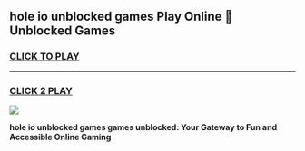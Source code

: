 
## hole io unblocked games Play Online 👋 Unblocked Games
<h3>
<a href="https://premium.freeplayer.one?title=hole_io_unblocked_games&ref=19F">CLICK TO PLAY</a></h3>
<hr>

<h3>
<a href="https://premium.freeplayer.one?title=hole_io_unblocked_games&ref=19F">CLICK 2 PLAY</a>
  
</h3>

<a href="https://premium.freeplayer.one?title=hole_io_unblocked_games&ref=19F"><img src="https://clearcache.store/games.png"></a>


**hole io unblocked games games unblocked: Your Gateway to Fun and Accessible Online Gaming**
